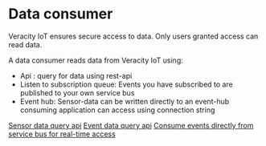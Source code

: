 ﻿# Data consumer

Veracity IoT ensures secure access to data. Only users granted access can read data.

A data consumer reads data from Veracity IoT using:
* Api : query for data using rest-api 
* Listen to subscription queue: Events you have subscribed to are published to your own service bus
* Event hub: Sensor-data can be written directly to an event-hub consuming application can access using connection string
 
[Sensor data query api](IotQueryApi.md)
[Event data query api](EventQueryApi.md)
[Consume events directly from service bus for real-time access](ServiceBusConsumerAzureFunction.md)
